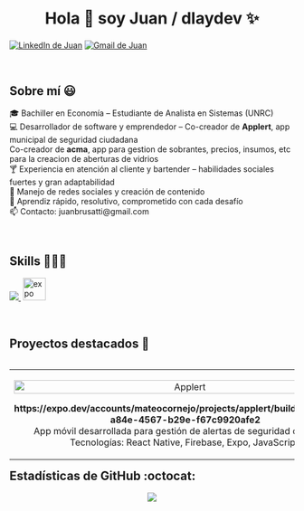 <h1 align="center">Hola 👋 soy Juan / dlaydev ✨</h1> 

<p align="left">
  <a href="https://www.linkedin.com/in/juan-dlay" target="blank"><img align="center" src="https://img.shields.io/badge/LinkedIn-0077B5?style=for-the-badge&logo=linkedin&logoColor=white" alt="LinkedIn de Juan"/></a>
  <a href="mailto:juanbrusatti@gmail.com" target="blank"><img align="center" src="https://img.shields.io/badge/Gmail-D14836?style=for-the-badge&logo=gmail&logoColor=white" alt="Gmail de Juan" /></a>
</p>
<br>

<h2>Sobre mí 😃</h2>

<p align="left">
🎓 Bachiller en Economía – Estudiante de Analista en Sistemas (UNRC)<br>
💻 Desarrollador de software y emprendedor – Co-creador de <strong>Applert</strong>, app municipal de seguridad ciudadana<br>
  Co-creador de <strong>acma</strong>, app para gestion de sobrantes, precios, insumos, etc para la creacion de aberturas de vidrios<br>
🍸 Experiencia en atención al cliente y bartender – habilidades sociales fuertes y gran adaptabilidad<br>
📱 Manejo de redes sociales y creación de contenido<br>
🚀 Aprendiz rápido, resolutivo, comprometido con cada desafío<br>
📫 Contacto: juanbrusatti@gmail.com
</p>
<br>

<h2>Skills 👨🏻‍💻</h2>

<p align="left">
  <a href="https://skillicons.dev">
    <img src="https://skillicons.dev/icons?i=js,react,firebase,html,css,c,vscode,github,git&perline=10" />
  </a>
   <img src="https://cdn.simpleicons.org/expo/ffffff" alt="expo" width="40" height="40" style="margin-left: 4px;" />
</p>
<br>

<h2>Proyectos destacados 🚀</h2>

<table align="left">
  <tr border="none">
    <td width="30%" align="center">
      <p align="center">
        <img align="center" width="100%" alt="Applert" />
      </p>
      <p align="center">
        <strong>https://expo.dev/accounts/mateocornejo/projects/applert/builds/4572b21c-a84e-4567-b29e-f67c9920afe2</strong><br>
        App móvil desarrollada para gestión de alertas de seguridad ciudadana<br>
        Tecnologías: React Native, Firebase, Expo, JavaScript.
      </p>
    </td>
  </tr>
</table>
<br><br><br><br><br>

<h2>
  Estadísticas de GitHub :octocat:</h2>
<p align="center">
  <img src="https://github-readme-streak-stats.herokuapp.com/?user=juanbrusatti&theme=dark&hide_border=false" />
</p>
